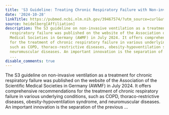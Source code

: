 ```yaml
---
title: 'S3 Guideline: Treating Chronic Respiratory Failure with Non-invasive Ventilation'
date: '2024-10-28'
linkTitle: https://pubmed.ncbi.nlm.nih.gov/39467574/?utm_source=curl&utm_medium=rss&utm_campaign=pubmed-2&utm_content=1FakS-2QOkCT8HsMOQP1bCRQ4YzyumYOmxmF0moLsQ3dFB1E9V&fc=20220326224207&ff=20241029183704&v=2.18.0.post9+e462414
source: heidelberg[Affiliation]
description: The S3 guideline on non-invasive ventilation as a treatment for chronic
  respiratory failure was published on the website of the Association of the Scientific
  Medical Societies in Germany (AWMF) in July 2024. It offers comprehensive recommendations
  for the treatment of chronic respiratory failure in various underlying conditions,
  such as COPD, thoraco-restrictive diseases, obesity-hypoventilation syndrome, and
  neuromuscular diseases. An important innovation is the separation of the previous
  ...
disable_comments: true
---
```

The S3 guideline on non-invasive ventilation as a treatment for chronic respiratory failure was published on the website of the Association of the Scientific Medical Societies in Germany (AWMF) in July 2024. It offers comprehensive recommendations for the treatment of chronic respiratory failure in various underlying conditions, such as COPD, thoraco-restrictive diseases, obesity-hypoventilation syndrome, and neuromuscular diseases. An important innovation is the separation of the previous ...